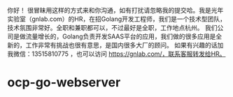 你好！
很冒昧用这样的方式来和你沟通，如有打扰请忽略我的提交哈。我是光年实验室（gnlab.com）的HR，在招Golang开发工程师，我们是一个技术型团队，技术氛围非常好。全职和兼职都可以，不过最好是全职，工作地点杭州。
我们公司是做流量增长的，Golang负责开发SAAS平台的应用，我们做的很多应用是全新的，工作非常有挑战也很有意思，是国内很多大厂的顾问。
如果有兴趣的话加我微信：13515810775  ，也可以访问 https://gnlab.com/，联系客服转发给HR。
# ocp-go-webserver
